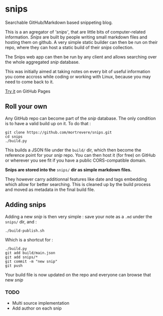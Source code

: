 # snips
Searchable GitHub/Markdown based snippeting blog.

This is a an agregator of *'snips'*, that are little bits of computer-related information.
*Snips* are built by people writing small markdown files and hosting them on github. A very simple static builder can then be run on their repo, where they can host a static build of their *snips* collection.

The Snips web app can then be run by any client and allows searching over the whole aggregated *snip* database.

This was initially aimed at taking notes on every bit of useful information you come accross while coding or working with Linux, because you may need to come back to it.

[Try it](https://mortrevere.github.io/snips/) on GitHub Pages

## Roll your own

Any GitHub repo can become part of the *snip* database. The only condition is to have a valid build up on it.
To do that :

```
git clone https://github.com/mortrevere/snips.git
cd snips
./build.py
```

This builds a JSON file under the `build/` dir, which then become the reference point for your *snip* repo. You can then host it (for free) on GitHub or wherever you see fit if you have a public CORS-compatible domain.

**Snips are stored into the** `snips/` **dir as simple markdown files.**

They however carry additionnal features like date and tags embedding which allow for better searching. This is cleaned up by the build process and moved as metadata in the final build file.

## Adding snips

Adding a new *snip* is then very simple : save your note as a `.md` under the `snips/` dir, and :

```
./build-publish.sh
```

Which is a shortcut for :

```
./build.py
git add build/main.json
git add snips/*
git commit -m "new snip"
git push
```

Your build file is now updated on the repo and everyone can browse that new *snip*

### TODO

- Multi source implementation
- Add author on each snip
